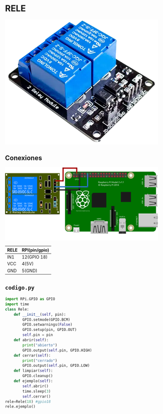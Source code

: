 # RELE

![](.img/rele.png)

## Conexiones

![](.img/conexiones.png)

|**RELE**  | **RPI(pin/gpio)**|
|---|---|
|IN1|12(GPIO 18)|
|VCC|4(5V)|
|GND |5(GND)|

## `codigo.py`

```py
import RPi.GPIO as GPIO
import time
class Rele:
    def __init__(self, pin):
        GPIO.setmode(GPIO.BCM)
        GPIO.setwarnings(False)
        GPIO.setup(pin, GPIO.OUT)
        self.pin = pin
    def abrir(self):
        print("abierto")
        GPIO.output(self.pin, GPIO.HIGH)
    def cerrar(self):
        print("cerrado")
        GPIO.output(self.pin, GPIO.LOW)
    def limpiar(self):
        GPIO.cleanup()
    def ejemplo(self):
        self.abrir()
        time.sleep(3)
        self.cerrar()
rele=Rele(18) #gpio18
rele.ejemplo()
```
